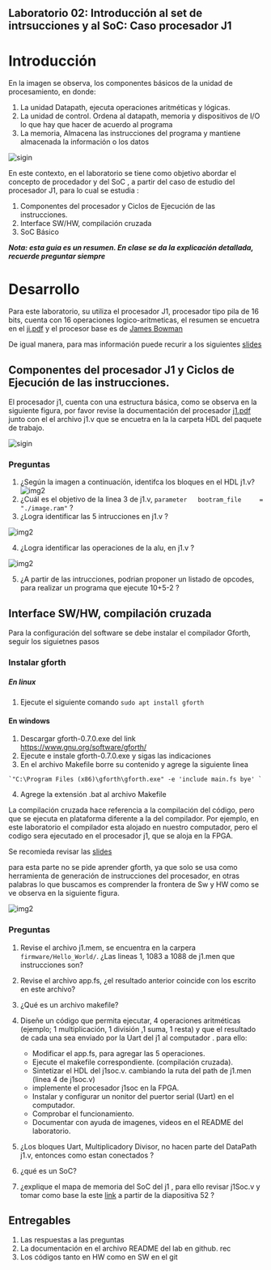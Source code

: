 ## Laboratorio 02: Introducción al set de intrsucciones  y al SoC: Caso procesador J1 

# Introducción

En la imagen se observa, los componentes básicos de la unidad de procesamiento, en donde:

1. La unidad Datapath, ejecuta operaciones aritméticas y lógicas.
2. La unidad de control. Ordena al datapath, memoria y dispositivos de I/O lo que hay que hacer de acuerdo al programa
3. La memoria, Almacena las instrucciones del programa y mantiene almacenada la información o los datos


![sigin](https://github.com/unal-edigital2/2022-2/blob/master/labs/figs/0_2.png)

En este contexto, en el laboratorio se tiene como objetivo abordar el concepto de procedador y del SoC , a partir  del caso de estudio del procesador J1, para lo cual se estudia :

1. Componentes del procesador y Ciclos de Ejecución de las instrucciones.
2. Interface SW/HW, compilación cruzada 
3. SoC Básico

***Nota: esta guia es un resumen. En clase se da la explicación detallada, recuerde  preguntar siempre***

# Desarrollo

Para este laboratorio, su utiliza el procesador J1, procesador tipo pila de 16 bits, cuenta con 16 operaciones logico-aritmeticas, el resumen se encuetra  en el [ji.pdf](https://www.excamera.com/files/j1.pdf) y el procesor base es de [James Bowman](https://github.com/jamesbowman/j1)

De igual manera, para mas información puede recurir a los siguientes [slides](https://github.com/unal-edigital2/2021-2/tree/master/slides/week02)

## Componentes del procesador J1 y Ciclos de Ejecución de las instrucciones.

El procesador j1, cuenta con una estructura básica, como se observa en la siguiente figura, por favor  revise la documentación del procesador [j1.pdf](https://github.com/unal-edigital2/2022-2/blob/master/labs/figs/j1.pdf) junto con el el archivo j1.v que se encuetra en la la carpeta HDL del paquete de trabajo.

![sigin](https://github.com/unal-edigital2/2022-2/blob/master/labs/figs/j1.png)
 
### Preguntas

1. ¿Según la imagen a continuacíón, identifca los bloques en el HDL j1.v?
![img2](https://github.com/unal-edigital2/2022-2/blob/master/labs/figs/j1_10.jpg)
2. ¿Cuál es el objetivo de la linea 3 de j1.v, `parameter   bootram_file     = "./image.ram"`  ?
3. ¿Logra identificar las 5 intrucciones en j1.v ?

![img2](https://github.com/unal-edigital2/2022-2/blob/master/labs/figs/j1_3.png)

4. ¿Logra identificar las operaciones de la alu, en j1.v ?

![img2](https://github.com/unal-edigital2/2022-2/blob/master/labs/figs/j1_4.png)

5. ¿A partir de las intrucciones, podrian  proponer  un listado de opcodes, para  realizar  un programa que  ejecute 10+5-2 ?


## Interface SW/HW, compilación cruzada

Para la configuración del software se debe instalar el compilador Gforth, seguir los siguietnes pasos  

### Instalar gforth

##### En linux
  1. Ejecute el siguiente comando 
      `sudo apt install gforth`

#### En windows

  1. Descargar gforth-0.7.0.exe del link https://www.gnu.org/software/gforth/
  2. Ejecute e instale gforth-0.7.0.exe y sigas las indicaciones 
  3. En el archivo Makefile borre su contenido y   agrege la siguiente linea
  
    `"C:\Program Files (x86)\gforth\gforth.exe" -e 'include main.fs bye' `

  4. Agrege la extensión .bat al archivo Makefile

La compilación cruzada hace referencia a la compilación del código, pero  que se ejecuta en plataforma diferente a la del compilador. Por ejemplo, en este laboratorio el compilador esta alojado en nuestro computador, pero el codigo sera ejecutado en el procesador j1, que se aloja en la FPGA.

Se recomieda revisar las [slides](https://github.com/unal-edigital2/2022-2/blob/master/slides/week8_digital2.pdf)

para esta parte no se pide  aprender gforth, ya que solo se usa como herramienta de generación de instrucciones del procesador, en otras palabras lo que buscamos es comprender la frontera de Sw y HW como se ve observa en la siguiente figura.

![img2](https://github.com/unal-edigital2/2022-2/blob/master/labs/figs/0_3.png)

### Preguntas

1. Revise el archivo j1.mem, se encuentra en la carpera `firmware/Hello_World/`. ¿Las lineas 1, 1083 a 1088  de j1.men que instrucciones son?
2. Revise el archivo app.fs, ¿el resultado anterior  coincide con los escrito en este archivo?
3. ¿Qué es un archivo makefile?
4. Diseñe un código que permita ejecutar, 4 operaciones aritméticas (ejemplo; 1 multiplicación, 1 división ,1 suma, 1 resta)  y que el resultado de cada una sea  enviado por la Uart del j1 al computador . para ello:

     * Modificar el app.fs, para agregar las 5 operaciones.
     * Ejecute el makefile correspondiente. (compilación cruzada).
     * Sintetizar el HDL del j1soc.v. cambiando la ruta del path de j1.men (linea 4 de j1soc.v)
     * implemente el procesador j1soc en la FPGA.
     * Instalar y configurar un nonitor del puertor serial (Uart) en el computador.
     * Comprobar el funcionamiento.
     * Documentar con ayuda de imagenes, videos en el README del laboratorio.
     
5. ¿Los bloques Uart, Multiplicadory Divisor,  no hacen parte del DataPath j1.v, entonces como estan conectados ?
6. ¿qué es un SoC?
7. ¿explique el mapa de memoria del SoC del j1 , para ello revisar j1Soc.v y tomar como base la este [link](https://github.com/unal-edigital2/2022-2/blob/master/slides/week03/week4_digital2.pdf) a partir de la diapositiva 52 ?

## Entregables

1. Las respuestas a las preguntas
2. La documentación en el archivo README del lab en github. rec
3. Los códigos tanto en HW como en SW en el git

